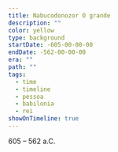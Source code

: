 ```yaml
---
title: Nabucodonozor O grande
description: ""
color: yellow
type: background
startDate: -605-00-00-00
endDate: -562-00-00-00
era: ""
path: ""
tags:
  - time
  - timeline
  - pessoa
  - babilonia
  - rei
showOnTimeline: true
---
```


605 – 562 a.C.